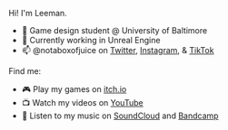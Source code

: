 Hi! I'm Leeman.
- 🐝 Game design student @ University of Baltimore
- 🌱 Currently working in Unreal Engine
- 📫 @notaboxofjuice on [Twitter](https://twitter.com/notaboxofjuice), [Instagram](https://instagram.com/notaboxofjuice), & [TikTok](https://www.tiktok.com/@notaboxofjuice)

Find me:
- 🎮 Play my games on [itch.io](https://notaboxofjuice.itch.io)
- 📺 Watch my videos on [YouTube](https://www.youtube.com/channel/UCTWeuKSEE43_JkrgPveYKHg)
- 🎵 Listen to my music on [SoundCloud](https://soundcloud.com/atlasetiquette) and [Bandcamp](https://politeness.bandcamp.com)
<!---
notaboxofjuice/notaboxofjuice is a ✨ special ✨ repository because its `README.md` (this file) appears on your GitHub profile.
You can click the Preview link to take a look at your changes.
--->
